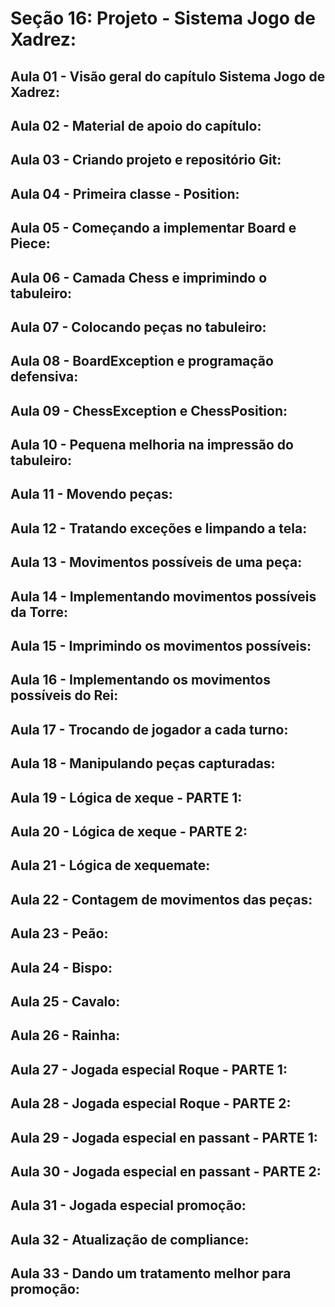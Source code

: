 # Seção 16: Projeto - Sistema Jogo de Xadrez:

## Aula 01 - Visão geral do capítulo Sistema Jogo de Xadrez:

## Aula 02 - Material de apoio do capítulo:

## Aula 03 - Criando projeto e repositório Git:

## Aula 04 - Primeira classe - Position:

## Aula 05 - Começando a implementar Board e Piece:

## Aula 06 - Camada Chess e imprimindo o tabuleiro:

## Aula 07 - Colocando peças no tabuleiro:

## Aula 08 - BoardException e programação defensiva:

## Aula 09 - ChessException e ChessPosition:

## Aula 10 - Pequena melhoria na impressão do tabuleiro:

## Aula 11 - Movendo peças:

## Aula 12 - Tratando exceções e limpando a tela:

## Aula 13 - Movimentos possíveis de uma peça:

## Aula 14 - Implementando movimentos possíveis da Torre:

## Aula 15 - Imprimindo os movimentos possíveis:

## Aula 16 - Implementando os movimentos possíveis do Rei:

## Aula 17 - Trocando de jogador a cada turno:

## Aula 18 - Manipulando peças capturadas:

## Aula 19 - Lógica de xeque - PARTE 1:

## Aula 20 - Lógica de xeque - PARTE 2:

## Aula 21 - Lógica de xequemate:

## Aula 22 - Contagem de movimentos das peças:

## Aula 23 - Peão:

## Aula 24 - Bispo:

## Aula 25 - Cavalo:

## Aula 26 - Rainha:

## Aula 27 - Jogada especial Roque - PARTE 1:

## Aula 28 - Jogada especial Roque - PARTE 2:

## Aula 29 - Jogada especial en passant - PARTE 1:

## Aula 30 - Jogada especial en passant - PARTE 2:

## Aula 31 - Jogada especial promoção:

## Aula 32 - Atualização de compliance:

## Aula 33 - Dando um tratamento melhor para promoção:
